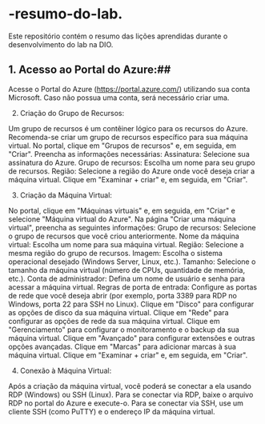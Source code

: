 # -resumo-do-lab.
Este repositório contém o resumo das lições aprendidas durante o desenvolvimento do lab na DIO.


## 1. Acesso ao Portal do Azure:## 

Acesse o Portal do Azure (https://portal.azure.com/) utilizando sua conta Microsoft. Caso não possua uma conta, será necessário criar uma.

2. Criação do Grupo de Recursos:

Um grupo de recursos é um contêiner lógico para os recursos do Azure. Recomenda-se criar um grupo de recursos específico para sua máquina virtual.
No portal, clique em "Grupos de recursos" e, em seguida, em "Criar".
Preencha as informações necessárias:
Assinatura: Selecione sua assinatura do Azure.
Grupo de recursos: Escolha um nome para seu grupo de recursos.
Região: Selecione a região do Azure onde você deseja criar a máquina virtual.
Clique em "Examinar + criar" e, em seguida, em "Criar".

3. Criação da Máquina Virtual:

No portal, clique em "Máquinas virtuais" e, em seguida, em "Criar" e selecione "Máquina virtual do Azure".
Na página "Criar uma máquina virtual", preencha as seguintes informações:
Grupo de recursos: Selecione o grupo de recursos que você criou anteriormente.
Nome da máquina virtual: Escolha um nome para sua máquina virtual.
Região: Selecione a mesma região do grupo de recursos.
Imagem: Escolha o sistema operacional desejado (Windows Server, Linux, etc.).
Tamanho: Selecione o tamanho da máquina virtual (número de CPUs, quantidade de memória, etc.).
Conta de administrador: Defina um nome de usuário e senha para acessar a máquina virtual.
Regras de porta de entrada: Configure as portas de rede que você deseja abrir (por exemplo, porta 3389 para RDP no Windows, porta 22 para SSH no Linux).
Clique em "Disco" para configurar as opções de disco da sua máquina virtual.
Clique em "Rede" para configurar as opções de rede da sua máquina virtual.
Clique em "Gerenciamento" para configurar o monitoramento e o backup da sua máquina virtual.
Clique em "Avançado" para configurar extensões e outras opções avançadas.
Clique em "Marcas" para adicionar marcas à sua máquina virtual.
Clique em "Examinar + criar" e, em seguida, em "Criar".


4. Conexão à Máquina Virtual:

Após a criação da máquina virtual, você poderá se conectar a ela usando RDP (Windows) ou SSH (Linux).
Para se conectar via RDP, baixe o arquivo RDP no portal do Azure e execute-o.
Para se conectar via SSH, use um cliente SSH (como PuTTY) e o endereço IP da máquina virtual.
